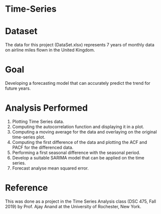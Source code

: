 # Time-Series

# Dataset
The data for this project (DataSet.xlsx) represents 7 years of monthly data on airline
miles flown in the United Kingdom. 

# Goal 

Developing a forecasting model that can accurately predict the trend for future years.

# Analysis Performed

1. Plotting Time Series data.
2. Computing the autocorrelation function and displaying  it in a plot.
3. Computing a moving average for the data and overlaying on the original time-series plot. 
4. Computing the first difference of the data and plotting the ACF and PACF for the differenced data.
5. Performing a first seasonal difference with the seasonal period.
6. Develop a suitable SARIMA model that can be applied on the time series.
7. Forecast analyse mean squared error.

# Reference

This was done as a project in the Time Series Analysis class (DSC 475, Fall 2019) by Prof. Ajay Anand at the University of Rochester, New York.
